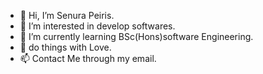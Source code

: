 - 👋 Hi, I’m Senura Peiris.
- 👀 I’m interested in develop softwares.
- 🌱 I’m currently learning BSc(Hons)software Engineering.
- 💞️ do things with Love.
- 📫 Contact Me through my email. 

<!---
SenuraPeiris/SenuraPeiris is a ✨ special ✨ repository because its `README.md` (this file) appears on your GitHub profile.
You can click the Preview link to take a look at your changes.
--->
